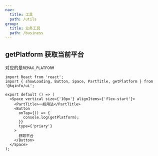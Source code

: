 ```yaml
---
nav:
  title: 工具
  path: /utils
group:
  title: 业务工具
  path: /business
---
```


## getPlatform 获取当前平台

对应的是`REMAX_PLATFORM`

```tsx
import React from 'react';
import { showLoading, Button, Space, PartTitle, getPlatform } from '@kqinfo/ui';

export default () => (
  <Space vertical size={'10px'} alignItems={'flex-start'}>
    <PartTitle>一般用法</PartTitle>
    <Button
      onTap={() => {
        console.log(getPlatform);
      }}
      type={'priary'}
    >
      获取平台
    </Button>
  </Space>
);
```

<API></API>
